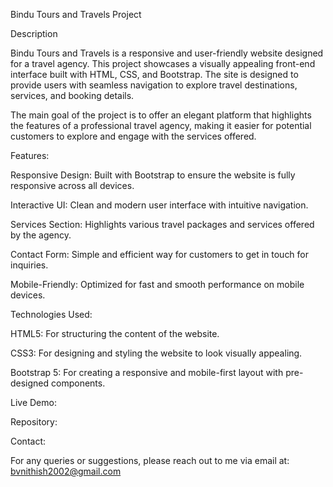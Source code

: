 Bindu Tours and Travels Project

Description

Bindu Tours and Travels is a responsive and user-friendly website designed for a travel agency. This project showcases a visually appealing front-end interface built with HTML, CSS, and Bootstrap. The site is designed to provide users with seamless navigation to explore travel destinations, services, and booking details.

The main goal of the project is to offer an elegant platform that highlights the features of a professional travel agency, making it easier for potential customers to explore and engage with the services offered.

Features:

Responsive Design: Built with Bootstrap to ensure the website is fully responsive across all devices.

Interactive UI: Clean and modern user interface with intuitive navigation.

Services Section: Highlights various travel packages and services offered by the agency.

Contact Form: Simple and efficient way for customers to get in touch for inquiries.

Mobile-Friendly: Optimized for fast and smooth performance on mobile devices.


Technologies Used:

HTML5: For structuring the content of the website.

CSS3: For designing and styling the website to look visually appealing.

Bootstrap 5: For creating a responsive and mobile-first layout with pre-designed components.


Live Demo:



Repository:



Contact:

For any queries or suggestions,
please reach out to me via email at: bvnithish2002@gmail.com
